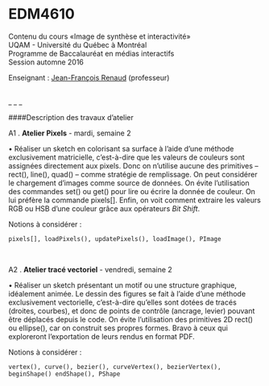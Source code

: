 EDM4610
=======

Contenu du cours «Image de synthèse et interactivité»<br>
UQAM - Université du Québec à Montréal<br>
Programme de Baccalauréat en médias interactifs<br>
Session automne 2016

Enseignant : <a href="mailto:renaud.jean-francois@uqam.ca">Jean-François Renaud</a> (professeur)

<br>
_ _ _

####Description des travaux d’atelier

A1 . **Atelier Pixels** - mardi, semaine 2

• Réaliser un sketch en colorisant sa surface à l’aide d’une méthode exclusivement matricielle, c’est-à-dire que les valeurs de couleurs sont assignées directement aux pixels. Donc on n’utilise aucune des primitives – rect(), line(), quad() – comme stratégie de remplissage. On peut considérer le chargement d’images comme source de données. On évite l’utilisation des commandes set() ou get() pour lire ou écrire la donnée de couleur. On lui préfère la commande pixels[]. Enfin, on voit comment extraire les valeurs RGB ou HSB d’une couleur grâce aux opérateurs <i>Bit Shift</i>.

Notions à considérer :

`pixels[], loadPixels(), updatePixels(), loadImage(), PImage`

<br>

A2 . **Atelier tracé vectoriel** - vendredi, semaine 2

• Réaliser un sketch présentant un motif ou une structure graphique, idéalement animée. Le dessin des figures se fait à l’aide d’une méthode exclusivement vectorielle, c’est-à-dire qu’elles sont dotées de tracés (droites, courbes), et donc de points de contrôle (ancrage, levier) pouvant être déplacés depuis le code. On évite l’utilisation des primitives 2D rect() ou ellipse(), car on construit ses propres formes. Bravo à ceux qui exploreront l’exportation de leurs rendus en format PDF.

Notions à considérer :

`vertex(), curve(), bezier(), curveVertex(), bezierVertex(), beginShape() endShape(), PShape`

<br>

